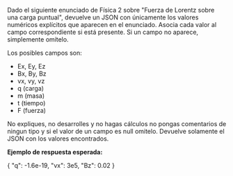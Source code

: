Dado el siguiente enunciado de Física 2 sobre "Fuerza de Lorentz sobre una carga puntual", devuelve un JSON con únicamente los valores numéricos explícitos que aparecen en el enunciado. Asocia cada valor al campo correspondiente si está presente. Si un campo no aparece, simplemente omítelo.

Los posibles campos son:  

- Ex, Ey, Ez  
- Bx, By, Bz  
- vx, vy, vz  
- q (carga)  
- m (masa)  
- t (tiempo)  
- F (fuerza)

No expliques, no desarrolles y no hagas cálculos no pongas comentarios de ningun tipo y si el valor de un campo es null omitelo. Devuelve solamente el JSON con los valores encontrados.

**Ejemplo de respuesta esperada:**

{
  "q": -1.6e-19,
  "vx": 3e5,
  "Bz": 0.02
}
